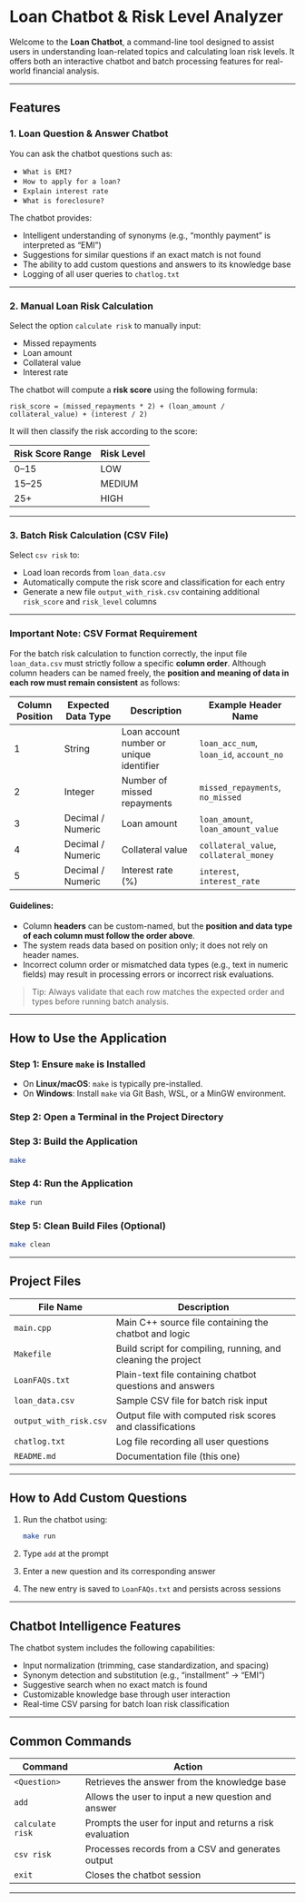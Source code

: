# Loan Chatbot & Risk Level Analyzer

Welcome to the **Loan Chatbot**, a command-line tool designed to assist users in understanding loan-related topics and calculating loan risk levels. It offers both an interactive chatbot and batch processing features for real-world financial analysis.

---

## Features

### 1. Loan Question & Answer Chatbot

You can ask the chatbot questions such as:

* `What is EMI?`
* `How to apply for a loan?`
* `Explain interest rate`
* `What is foreclosure?`

The chatbot provides:

* Intelligent understanding of synonyms (e.g., “monthly payment” is interpreted as “EMI”)
* Suggestions for similar questions if an exact match is not found
* The ability to add custom questions and answers to its knowledge base
* Logging of all user queries to `chatlog.txt`

---

### 2. Manual Loan Risk Calculation

Select the option `calculate risk` to manually input:

* Missed repayments
* Loan amount
* Collateral value
* Interest rate

The chatbot will compute a **risk score** using the following formula:

```
risk_score = (missed_repayments * 2) + (loan_amount / collateral_value) + (interest / 2)
```

It will then classify the risk according to the score:

| Risk Score Range | Risk Level |
| ---------------- | ---------- |
| 0–15             | LOW        |
| 15–25            | MEDIUM     |
| 25+              | HIGH       |

---

### 3. Batch Risk Calculation (CSV File)

Select `csv risk` to:

* Load loan records from `loan_data.csv`
* Automatically compute the risk score and classification for each entry
* Generate a new file `output_with_risk.csv` containing additional `risk_score` and `risk_level` columns

---

### Important Note: CSV Format Requirement

For the batch risk calculation to function correctly, the input file `loan_data.csv` must strictly follow a specific **column order**. Although column headers can be named freely, the **position and meaning of data in each row must remain consistent** as follows:

| Column Position | Expected Data Type | Description                              | Example Header Name                     |
| --------------- | ------------------ | ---------------------------------------- | --------------------------------------- |
| 1               | String             | Loan account number or unique identifier | `loan_acc_num`, `loan_id`, `account_no` |
| 2               | Integer            | Number of missed repayments              | `missed_repayments`, `no_missed`        |
| 3               | Decimal / Numeric  | Loan amount                              | `loan_amount`, `loan_amount_value`      |
| 4               | Decimal / Numeric  | Collateral value                         | `collateral_value`, `collateral_money`  |
| 5               | Decimal / Numeric  | Interest rate (%)                        | `interest`, `interest_rate`             |

#### Guidelines:

* Column **headers** can be custom-named, but the **position and data type of each column must follow the order above**.
* The system reads data based on position only; it does not rely on header names.
* Incorrect column order or mismatched data types (e.g., text in numeric fields) may result in processing errors or incorrect risk evaluations.

> Tip: Always validate that each row matches the expected order and types before running batch analysis.

---

## How to Use the Application

### Step 1: Ensure `make` is Installed

* On **Linux/macOS**: `make` is typically pre-installed.
* On **Windows**: Install `make` via Git Bash, WSL, or a MinGW environment.

### Step 2: Open a Terminal in the Project Directory

### Step 3: Build the Application

```bash
make
```

### Step 4: Run the Application

```bash
make run
```

### Step 5: Clean Build Files (Optional)

```bash
make clean
```

---

## Project Files

| File Name              | Description                                                   |
| ---------------------- | ------------------------------------------------------------- |
| `main.cpp`             | Main C++ source file containing the chatbot and logic         |
| `Makefile`             | Build script for compiling, running, and cleaning the project |
| `LoanFAQs.txt`         | Plain-text file containing chatbot questions and answers      |
| `loan_data.csv`        | Sample CSV file for batch risk input                          |
| `output_with_risk.csv` | Output file with computed risk scores and classifications     |
| `chatlog.txt`          | Log file recording all user questions                         |
| `README.md`            | Documentation file (this one)                                 |

---

## How to Add Custom Questions

1. Run the chatbot using:

   ```bash
   make run
   ```
2. Type `add` at the prompt
3. Enter a new question and its corresponding answer
4. The new entry is saved to `LoanFAQs.txt` and persists across sessions

---

## Chatbot Intelligence Features

The chatbot system includes the following capabilities:

* Input normalization (trimming, case standardization, and spacing)
* Synonym detection and substitution (e.g., “installment” → “EMI”)
* Suggestive search when no exact match is found
* Customizable knowledge base through user interaction
* Real-time CSV parsing for batch loan risk classification

---

## Common Commands

| Command          | Action                                                   |
| ---------------- | -------------------------------------------------------- |
| `<Question>`     | Retrieves the answer from the knowledge base             |
| `add`            | Allows the user to input a new question and answer       |
| `calculate risk` | Prompts the user for input and returns a risk evaluation |
| `csv risk`       | Processes records from a CSV and generates output        |
| `exit`           | Closes the chatbot session                               |

---

